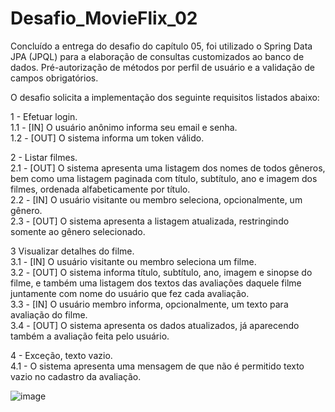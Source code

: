 # Desafio_MovieFlix_02

Concluído a entrega do desafio do capítulo 05, foi utilizado o Spring Data JPA (JPQL) para a elaboração de consultas customizados ao banco de dados. Pré-autorização de métodos por perfil de usuário e a validação de campos obrigatórios.

O desafio solicita a implementação dos seguinte requisitos listados abaixo:

1 - Efetuar login.<br />
1.1 - [IN] O usuário anônimo informa seu email e senha.<br />
1.2 - [OUT] O sistema informa um token válido.

2 - Listar filmes.<br />
2.1 - [OUT] O sistema apresenta uma listagem dos nomes de todos gêneros, bem como uma listagem paginada com título, subtítulo, ano e imagem dos filmes, ordenada alfabeticamente por título.<br />
2.2 - [IN] O usuário visitante ou membro seleciona, opcionalmente, um gênero.<br />
2.3 - [OUT] O sistema apresenta a listagem atualizada, restringindo somente ao gênero selecionado.

3 Visualizar detalhes do filme.<br />
3.1 - [IN] O usuário visitante ou membro seleciona um filme.<br />
3.2 - [OUT] O sistema informa título, subtítulo, ano, imagem e sinopse do filme, e também uma listagem dos textos das avaliações daquele filme juntamente com nome do usuário que fez cada avaliação.<br />
3.3 - [IN] O usuário membro informa, opcionalmente, um texto para avaliação do filme.<br />
3.4 - [OUT] O sistema apresenta os dados atualizados, já aparecendo também a avaliação feita pelo usuário.

4 - Exceção, texto vazio.<br />
4.1 - O sistema apresenta uma mensagem de que não é permitido texto vazio no cadastro da avaliação. 

![image](https://user-images.githubusercontent.com/82981926/140934939-16ba4af8-ad4e-481b-b68d-4db3c827d346.png)

